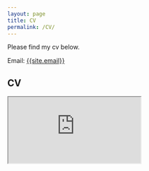 ```yaml
---
layout: page
title: CV
permalink: /CV/
---
```

<p>
Please find my cv below.
</p>

Email: <a href="mailto:{{site.email}}?Subject=From Blog Site:">{{site.email}}</a>

## CV
<iframe src="https://docs.google.com/document/d/e/2PACX-1vSnKPnAwCLGl3xchhaAy8s_X7MxcF8sS0uCgeqiEccVV0AkceJma2lbZhbyPHBF2XENBcP53sjotxu8/pub"></iframe>
